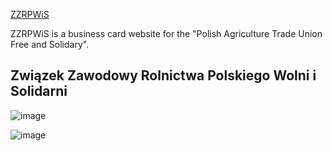 [ZZRPWiS](https://zzrpwis.pl/) 

ZZRPWiS is a business card website for the "Polish Agriculture Trade Union Free and Solidary".

## Związek Zawodowy Rolnictwa Polskiego Wolni i Solidarni

![image](https://github.com/user-attachments/assets/7661d9a2-0848-4772-b19f-e978cb210cd7)

![image](https://github.com/user-attachments/assets/c3436c5b-fcb5-447b-bc09-7fc20acc151d)

